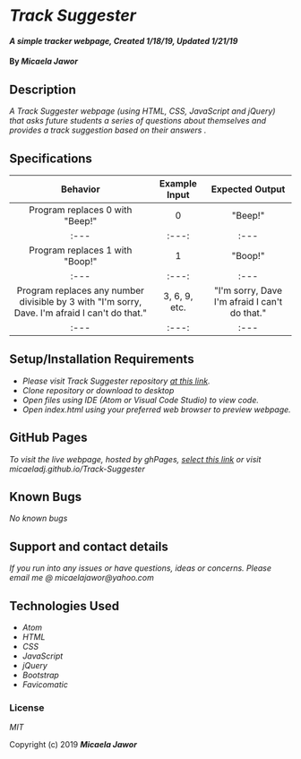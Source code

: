 # _Track Suggester_

#### _A simple tracker webpage, Created 1/18/19, Updated 1/21/19_

#### By _**Micaela Jawor**_

## Description

_A Track Suggester webpage (using HTML, CSS, JavaScript and jQuery) that asks future students a series of questions about themselves and provides a track suggestion based on their answers
._

## Specifications

| Behavior             | Example Input | Expected Output |
|:---:|:---:|:---:|
| Program replaces 0 with "Beep!" | 0 | "Beep!" |
|:---|:---:|:---|
| Program replaces 1 with "Boop!" | 1 | "Boop!" |
|:---|:---:|:---|
| Program replaces any number divisible by 3 with "I'm sorry, Dave. I'm afraid I can't do that." | 3, 6, 9, etc. | "I'm sorry, Dave I'm afraid I can't do that." |
|:---|:---:|:---|

## Setup/Installation Requirements

* _Please visit Track Suggester repository <a href="https://github.com/MicaelaDJ/Beep-Boop">at this link</a>._
* _Clone repository or download to desktop_
* _Open files using IDE (Atom or Visual Code Studio) to view code._
* _Open index.html using your preferred web browser to preview webpage._


## GitHub Pages

_To visit the live webpage, hosted by ghPages, <a href="https://micaeladj.github.io/Beep-Boop/">select this link</a> or visit micaeladj.github.io/Track-Suggester_

## Known Bugs

_No known bugs_

## Support and contact details

_If you run into any issues or have questions, ideas or concerns.  Please email me @ micaelajawor@yahoo.com_

## Technologies Used

* _Atom_
* _HTML_
* _CSS_
* _JavaScript_
* _jQuery_
* _Bootstrap_
* _Favicomatic_

### License

*MIT*

Copyright (c) 2019 **_Micaela Jawor_**

